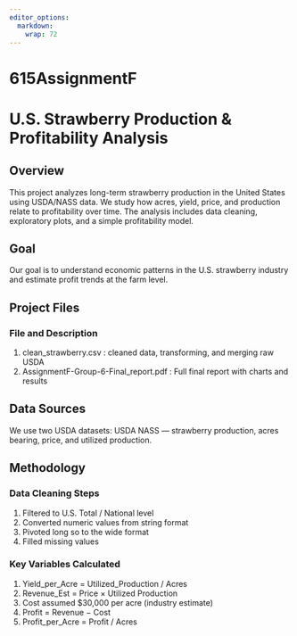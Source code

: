 ```yaml
---
editor_options: 
  markdown: 
    wrap: 72
---
```


# 615AssignmentF

# U.S. Strawberry Production & Profitability Analysis

## Overview

This project analyzes long-term strawberry production in the United
States using USDA/NASS data. We study how acres, yield, price, and
production relate to profitability over time. The analysis includes data
cleaning, exploratory plots, and a simple profitability model.

## Goal

Our goal is to understand economic patterns in the U.S. strawberry
industry and estimate profit trends at the farm level.

## Project Files

### File and Description

1.  clean_strawberry.csv : cleaned data, transforming, and merging raw
    USDA
2.  AssignmentF-Group-6-Final_report.pdf : Full final report with charts
    and results

## Data Sources

We use two USDA datasets: USDA NASS — strawberry production, acres
bearing, price, and utilized production.

## Methodology

### Data Cleaning Steps

1.  Filtered to U.S. Total / National level
2.  Converted numeric values from string format
3.  Pivoted long so to the wide format
4.  Filled missing values

### Key Variables Calculated

1.  Yield_per_Acre = Utilized_Production / Acres
2.  Revenue_Est = Price × Utilized Production
3.  Cost assumed \$30,000 per acre (industry estimate)
4.  Profit = Revenue − Cost
5.  Profit_per_Acre = Profit / Acres
